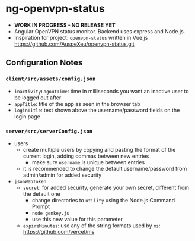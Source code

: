 # ng-openvpn-status

- **WORK IN PROGRESS - NO RELEASE YET**
- Angular OpenVPN status monitor.  Backend uses express and Node.js.
- Inspiration for project: `openvpn-status` written in Vue.js <https://github.com/AuspeXeu/openvpn-status.git>

## Configuration Notes

### `client/src/assets/config.json`

- `inactivityLogoutTime`: time in milliseconds you want an inactive user to be logged out after
- `appTitle`: title of the app as seen in the browser tab
- `loginTitle`: text shown above the username/password fields on the login page

### `server/src/serverConfig.json`

- users
  - create multiple users by copying and pasting the format of the current login, adding commas between new entries
    - make sure `username` is unique between entries
  - it is recommended to change the default username/password from admin/admin for added security
- `jsonWebToken`
  - `secret`: for added security, generate your own secret, different from the default one
    - change directories to `utility` using the Node.js Command Prompt
    - `node genkey.js`
    - use this new value for this parameter
  - `expireMinutes`: use any of the string formats used by `ms`: <https://github.com/vercel/ms>
